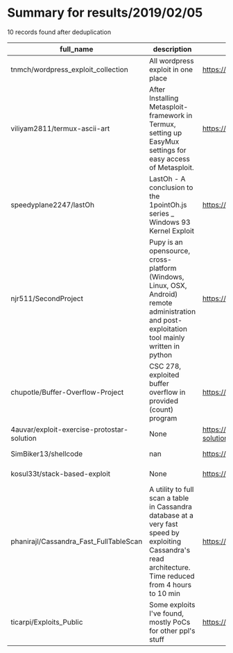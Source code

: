 
# Summary for results/2019/02/05
    
10 records found after deduplication

| full_name | description | html_url | matched_list | matched_count | pushed_at | size | stargazers_count | language | forks_count | vul_ids |
|--------------------------------------------|------------------------------------------------------------------------------------------------------------------------------------------------------------|---------------------------------------------------------------|----------------------------------|-----------------|---------------------------|--------|--------------------|------------|---------------|-----------|
| tnmch/wordpress_exploit_collection | All wordpress exploit in one place | https://github.com/tnmch/wordpress_exploit_collection | ['exploit'] | 1 | 2019-02-05 21:13:44+00:00 | 13 | 2 | Python | 1 | [] |
| viliyam2811/termux-ascii-art | After Installing Metasploit-framework in Termux, setting up EasyMux settings for easy access of Metasploit. | https://github.com/viliyam2811/termux-ascii-art | ['metasploit module OR payload'] | 1 | 2019-02-05 13:00:08+00:00 | 59 | 7 | Shell | 0 | [] |
| speedyplane2247/lastOh | LastOh - A conclusion to the 1pointOh.js series _ Windows 93 Kernel Exploit | https://github.com/speedyplane2247/lastOh | ['exploit'] | 1 | 2019-02-05 13:33:42+00:00 | 286 | 0 | | 0 | [] |
| njr511/SecondProject | Pupy is an opensource, cross-platform (Windows, Linux, OSX, Android) remote administration and post-exploitation tool mainly written in python | https://github.com/njr511/SecondProject | ['exploit'] | 1 | 2019-02-05 14:34:40+00:00 | 0 | 0 | | 0 | [] |
| chupotle/Buffer-Overflow-Project | CSC 278, exploited buffer overflow in provided (count) program | https://github.com/chupotle/Buffer-Overflow-Project | ['exploit'] | 1 | 2019-02-05 09:33:16+00:00 | 416 | 0 | | 0 | [] |
| 4auvar/exploit-exercise-protostar-solution | None | https://github.com/4auvar/exploit-exercise-protostar-solution | ['exploit'] | 1 | 2019-02-05 10:37:37+00:00 | 8 | 0 | Python | 0 | [] |
| SimBiker13/shellcode | nan | https://github.com/SimBiker13/shellcode | ['shellcode'] | 1 | 2019-02-05 13:37:35+00:00 | 2 | 0 | nan | 0 | [] |
| kosul33t/stack-based-exploit | None | https://github.com/kosul33t/stack-based-exploit | ['exploit'] | 1 | 2019-02-05 17:10:21+00:00 | 2 | 0 | Python | 1 | [] |
| phanirajl/Cassandra_Fast_FullTableScan | A utility to full scan a table in Cassandra database at a very fast speed by exploiting Cassandra's read architecture. Time reduced from 4 hours to 10 min | https://github.com/phanirajl/Cassandra_Fast_FullTableScan | ['exploit'] | 1 | 2019-02-05 06:28:30+00:00 | 140 | 0 | Java | 0 | [] |
| ticarpi/Exploits_Public | Some exploits I've found, mostly PoCs for other ppl's stuff | https://github.com/ticarpi/Exploits_Public | ['exploit'] | 1 | 2019-02-05 18:31:45+00:00 | 4 | 0 | Shell | 1 | [] |
